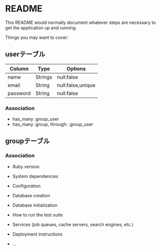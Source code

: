 # README

This README would normally document whatever steps are necessary to get the
application up and running.

Things you may want to cover:

## userテーブル
|Column|Type|Options|
|------|----|-------|
|name|Strings|null:false|
|email|String|null:false,unique|
|password|String|null:false|

### Association
- has_many :group_user
- has_many :group, through: :group_user

## groupテーブル

### Association


* Ruby version

* System dependencies

* Configuration

* Database creation

* Database initialization

* How to run the test suite

* Services (job queues, cache servers, search engines, etc.)

* Deployment instructions

* ...
